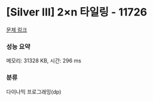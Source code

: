 # [Silver III] 2×n 타일링 - 11726 

[문제 링크](https://www.acmicpc.net/problem/11726) 

### 성능 요약

메모리: 31328 KB, 시간: 296 ms

### 분류

다이나믹 프로그래밍(dp)

